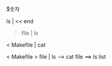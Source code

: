 
$숫자 

ls | << end

>file | ls

< Makefile  | cat

< Makefile > file | ls
--> cat file ==> ls list


